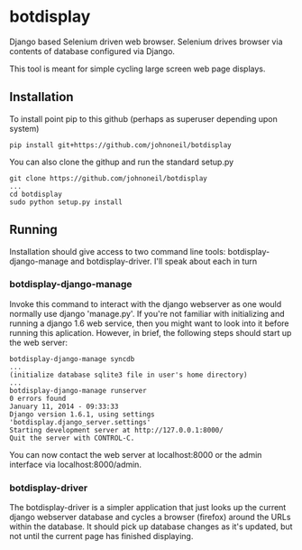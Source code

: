 botdisplay
==========

Django based Selenium driven web browser. Selenium drives browser via contents of database configured via Django.

This tool is meant for simple cycling large screen web page displays.


Installation
------------
To install point pip to this github (perhaps as superuser depending upon system)
```
pip install git+https://github.com/johnoneil/botdisplay
```

You can also clone the githup and run the standard setup.py
```
git clone https://github.com/johnoneil/botdisplay
...
cd botdisplay
sudo python setup.py install
```

Running
-------
Installation should give access to two command line tools: botdisplay-django-manage and botdisplay-driver. I'll speak about each in turn

### botdisplay-django-manage
Invoke this command to interact with the django webserver as one would normally use django 'manage.py'. If you're not familiar with initializing and running a django 1.6 web service, then you might want to look into it before running this aplication. However, in brief, the following steps should start up the web server:
```
botdisplay-django-manage syncdb
...
(initialize database sqlite3 file in user's home directory)
...
botdisplay-django-manage runserver
0 errors found
January 11, 2014 - 09:33:33
Django version 1.6.1, using settings 'botdisplay.django_server.settings'
Starting development server at http://127.0.0.1:8000/
Quit the server with CONTROL-C.

```
You can now contact the web server at localhost:8000 or the admin interface via localhost:8000/admin.

### botdisplay-driver
The botdisplay-driver is a simpler application that just looks up the current django webserver database and cycles a browser (firefox) around the URLs within the database. It should pick up database changes as it's updated, but not until the current page has finished displaying.

